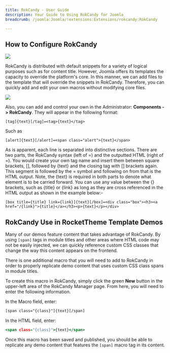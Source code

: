 ```yaml
---
title: RokCandy - User Guide
description: Your Guide to Using RokCandy for Joomla
breadcrumb: /joomla:Joomla/!extensions:Extensions/rokcandy:RokCandy

---
```


How to Configure RokCandy
-----

![][rokcandy1]

RokCandy is distributed with default snippets for a variety of logical purposes such as for content title. However, Joomla offers its templates the capacity to override the platform's core. In this manner, we can add files to the template that will override the snippets in RokCandy. Therefore, you can quickly add and edit your own macros without modifying core files. 

![][rokcandy2]

Also, you can add and control your own in the Administrator: **Components -> RokCandy**. They will appear in the following format:

~~~
[tag]{text}[/tag]=<tag>{text}</tag>
~~~

Such as

~~~
[alert]{text}[/alert]=<span class="alert">{text}</span>
~~~

As is apparent, each line is separated into distinctive sections. There are two parts, the RokCandy syntax (left of =) and the outputted HTML (right of =). You would create your own tag name and insert them between square brackets, [], followed by {text} and the closing tag with [] brackets again. This segment is followed by the = symbol and following on from that is the HTML output. Note, the {text} is required in both parts to denote what element is to be carried forward. You can use any value between the {} brackets, such as {title} or {link} as long as they are cross referenced in the HTML output as shown in the example below:-

~~~
[box title={title} link={link}]{text}[/box]=<div class="box"><h3><a href="/{link}">{title}</a></h3><p>{text}</p></div>
~~~

RokCandy Use in RocketTheme Template Demos
-----

Many of our demos feature content that takes advantage of RokCandy. By using `[span]` tags in module titles and other areas where HTML code may not be easily injected, we can quickly reference custom CSS classes that change the way this content appears on the frontend.

There is one additional macro that you will need to add to RokCandy in order to properly replicate demo content that uses custom CSS class spans in module titles.

To create this macro in RokCandy, simply click the green **New** button in the upper-left area of the RokCandy Manager page. From here, you will need to enter the following information.

In the Macro field, enter:

~~~ .html
[span class="{class}"]{text}[/span]
~~~ 

In the HTML field, enter:

~~~ .html
<span class="{class}">{text}</span>
~~~

Once this macro has been saved and published, you should be able to replicate any demo content that features the `[span]` macro tag in its content.

[rokcandy1]: assets/rokcandy_1.jpeg
[rokcandy2]: assets/rokcandy_2.jpeg